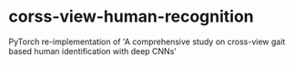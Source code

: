# corss-view-human-recognition
PyTorch re-implementation of 'A comprehensive study on cross-view gait based human identification with deep CNNs'
